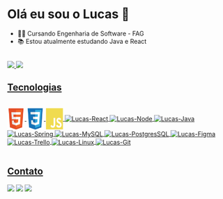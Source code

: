 # Olá eu sou o Lucas 👋

- 👨‍💻 Cursando Engenharia de Software - FAG
- 📚 Estou atualmente estudando Java e React
<br>
<div>
  <a href="https://github.com/Lucasleallopes">
  <img width="50%" src="https://github-readme-stats.vercel.app/api?username=Lucasleallopes&show_icons=true&include_all_commits=true&count_private=true&theme=dark"/>
  <img width="45%" src="https://github-readme-stats.vercel.app/api/top-langs/?username=Lucasleallopes&layout=compact&langs_count=7&theme=tokyonight"/>
</div>

## Tecnologias
    
<div style="display: inline_block"> <br>
  <img align="center" alt="Lucas-HTML" title="HTML5" height="50" width="40" src="https://raw.githubusercontent.com/devicons/devicon/master/icons/html5/html5-original.svg">
  <img align="center" alt="Lucas-CSS" title="CSS3" height="50" width="40" src="https://raw.githubusercontent.com/devicons/devicon/master/icons/css3/css3-original.svg">
  <img align="center" alt="Lucas-Js" title="JavaScript" height="50" width="40" src="https://raw.githubusercontent.com/devicons/devicon/master/icons/javascript/javascript-plain.svg">
  <img align="center" alt="Lucas-React" title="React" height="50" width="40" src="https://cdn.jsdelivr.net/gh/devicons/devicon@latest/icons/react/react-original.svg">
  <img align="center" alt="Lucas-Node" title="Node.js" height="50" width="40" src="https://cdn.jsdelivr.net/gh/devicons/devicon@latest/icons/nodejs/nodejs-original-wordmark.svg">
  <img align="center" alt="Lucas-Java" title="Java" height="50" width="40" src="https://cdn.jsdelivr.net/gh/devicons/devicon@latest/icons/java/java-original.svg">
  <img align="center" alt="Lucas-Spring" title="Spring" height="50" width="40" src="https://cdn.jsdelivr.net/gh/devicons/devicon@latest/icons/spring/spring-original.svg">
  <img align="center" alt="Lucas-MySQL" title="MySQL" height="50" width="40" src="https://cdn.jsdelivr.net/gh/devicons/devicon@latest/icons/mysql/mysql-original.svg">
  <img align="center" alt="Lucas-PostgresSQL" title="PostgreSQL" height="50" width="40" src="https://cdn.jsdelivr.net/gh/devicons/devicon@latest/icons/postgresql/postgresql-original-wordmark.svg">
  <img align="center" alt="Lucas-Figma" title="Figma" height="50" width="40" src="https://cdn.jsdelivr.net/gh/devicons/devicon@latest/icons/figma/figma-original.svg">
  <img align="center" alt="Lucas-Trello" title="Trello" height="50" width="40" src="https://cdn.jsdelivr.net/gh/devicons/devicon@latest/icons/trello/trello-original.svg">
  <img align="center" alt="Lucas-Linux" title="Linux" height="50" width="40" src="https://cdn.jsdelivr.net/gh/devicons/devicon@latest/icons/linux/linux-original.svg">
  <img align="center" alt="Lucas-Git" title="Git" height="50" width="40" src="https://cdn.jsdelivr.net/gh/devicons/devicon@latest/icons/git/git-original.svg">
  
</div> <br>
 
  ## Contato
  
<div>
  <a href="https://instagram.com/_lucasleallopes" target="_blank"><img src="https://img.shields.io/badge/-Instagram-%23E4405F?style=for-the-badge&logo=instagram&logoColor=white" target="_blank"></a>
  <a href="www.linkedin.com/in/lucasleallopes" target="_blank"><img src="https://img.shields.io/badge/-LinkedIn-%230077B5?style=for-the-badge&logo=linkedin&logoColor=white" target="_blank"></a>
  <a href = "lucasrodrigoleallopes2014@gmail.com"><img src="https://img.shields.io/badge/-Gmail-red?style=for-the-badge&logo=gmail&logoColor=white" target="_blank"</a>
</div>

